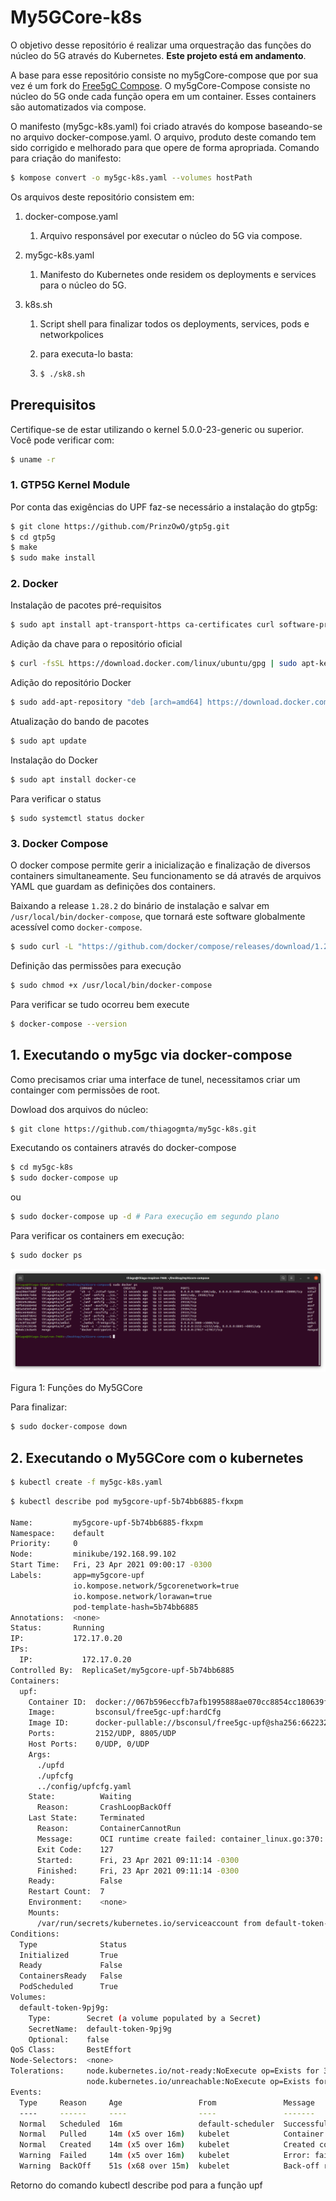 # My5GCore-k8s

O objetivo desse repositório é realizar uma orquestração das funções do núcleo do 5G através do Kubernetes. **Este projeto está em andamento**.

A base para esse repositório consiste no my5gCore-compose que por sua vez é um fork do [Free5gC Compose](https://github.com/free5gc/free5gc-compose). O my5gCore-Compose consiste no núcleo do 5G onde cada função opera em um container. Esses containers são automatizados via compose.

O manifesto (my5gc-k8s.yaml) foi criado através do kompose baseando-se no arquivo docker-compose.yaml. O arquivo, produto deste comando tem sido corrigido e melhorado para que opere de forma apropriada. Comando para criação do manifesto:

```bash
$ kompose convert -o my5gc-k8s.yaml --volumes hostPath
```

Os arquivos deste repositório consistem em:

1. docker-compose.yaml

   1. Arquivo responsável por executar o núcleo do 5G via compose.

2. my5gc-k8s.yaml

   1. Manifesto do Kubernetes onde residem os deployments e services para o núcleo do 5G.

3. k8s.sh

   1. Script shell para finalizar todos os deployments, services, pods e networkpolices

   2. para executa-lo basta:

   3. ```bash
      $ ./sk8.sh
      ```

## Prerequisitos

Certifique-se de estar utilizando o kernel 5.0.0-23-generic ou superior. Você pode verificar com:

```bash
$ uname -r
```

### 1. GTP5G Kernel Module

Por conta das exigências do UPF faz-se necessário a instalação do gtp5g:

```bash
$ git clone https://github.com/PrinzOwO/gtp5g.git
$ cd gtp5g
$ make
$ sudo make install
```

### 2. Docker

Instalação de pacotes pré-requisitos

```bash
$ sudo apt install apt-transport-https ca-certificates curl software-properties-common
```

Adição da chave para o repositório oficial

```bash
$ curl -fsSL https://download.docker.com/linux/ubuntu/gpg | sudo apt-key add -
```

Adição do repositório Docker

```bash
$ sudo add-apt-repository "deb [arch=amd64] https://download.docker.com/linux/ubuntu focal stable"
```

Atualização do bando de pacotes

```bash
$ sudo apt update
```

Instalação do Docker

```bash
$ sudo apt install docker-ce
```

Para verificar o status

```
$ sudo systemctl status docker
```

### 3. Docker Compose

O docker compose permite gerir a inicialização e finalização de diversos containers simultaneamente. Seu funcionamento se dá através de arquivos YAML que guardam as definições dos containers.

Baixando a release `1.28.2` do binário de instalação e salvar em `/usr/local/bin/docker-compose`, que tornará este software globalmente acessível como `docker-compose`.

```bash
$ sudo curl -L "https://github.com/docker/compose/releases/download/1.28.2/docker-compose-$(uname -s)-$(uname -m)" -o /usr/local/bin/docker-compose
```

Definição das permissões para execução

```bash
$ sudo chmod +x /usr/local/bin/docker-compose
```

Para verificar se tudo ocorreu bem execute

```bash
$ docker-compose --version
```

## 1. Executando o my5gc via docker-compose

Como precisamos criar uma interface de tunel, necessitamos criar um containger com permissões de root.

Dowload dos arquivos do núcleo:

```bash
$ git clone https://github.com/thiagogmta/my5gc-k8s.git
```

Executando os containers através do docker-compose

```bash
$ cd my5gc-k8s
$ sudo docker-compose up 
```

ou

```bash
$ sudo docker-compose up -d # Para execução em segundo plano
```

Para verificar os containers em execução:

```bash
$ sudo docker ps
```

![my5gcore-compose](img/docker-ps.png)

Figura 1: Funções do My5GCore

Para finalizar:

```bash
$ sudo docker-compose down
```

## 2. Executando o My5GCore com o kubernetes

```bash
$ kubectl create -f my5gc-k8s.yaml
```





```bash
$ kubectl describe pod my5gcore-upf-5b74bb6885-fkxpm

Name:         my5gcore-upf-5b74bb6885-fkxpm
Namespace:    default
Priority:     0
Node:         minikube/192.168.99.102
Start Time:   Fri, 23 Apr 2021 09:00:17 -0300
Labels:       app=my5gcore-upf
              io.kompose.network/5gcorenetwork=true
              io.kompose.network/lorawan=true
              pod-template-hash=5b74bb6885
Annotations:  <none>
Status:       Running
IP:           172.17.0.20
IPs:
  IP:           172.17.0.20
Controlled By:  ReplicaSet/my5gcore-upf-5b74bb6885
Containers:
  upf:
    Container ID:  docker://067b596eccfb7afb1995888ae070cc8854cc180639fd317eef7159ffa143fa21
    Image:         bsconsul/free5gc-upf:hardCfg
    Image ID:      docker-pullable://bsconsul/free5gc-upf@sha256:662232a5a001b1f47a04c1da984bb8e543e1c2f6cc8aa91588bf6e947ed7b73c
    Ports:         2152/UDP, 8805/UDP
    Host Ports:    0/UDP, 0/UDP
    Args:
      ./upfd
      ./upfcfg
      ../config/upfcfg.yaml
    State:          Waiting
      Reason:       CrashLoopBackOff
    Last State:     Terminated
      Reason:       ContainerCannotRun
      Message:      OCI runtime create failed: container_linux.go:370: starting container process caused: exec: "./upfd": stat ./upfd: no such file or directory: unknown
      Exit Code:    127
      Started:      Fri, 23 Apr 2021 09:11:14 -0300
      Finished:     Fri, 23 Apr 2021 09:11:14 -0300
    Ready:          False
    Restart Count:  7
    Environment:    <none>
    Mounts:
      /var/run/secrets/kubernetes.io/serviceaccount from default-token-9pj9g (ro)
Conditions:
  Type              Status
  Initialized       True 
  Ready             False 
  ContainersReady   False 
  PodScheduled      True 
Volumes:
  default-token-9pj9g:
    Type:        Secret (a volume populated by a Secret)
    SecretName:  default-token-9pj9g
    Optional:    false
QoS Class:       BestEffort
Node-Selectors:  <none>
Tolerations:     node.kubernetes.io/not-ready:NoExecute op=Exists for 300s
                 node.kubernetes.io/unreachable:NoExecute op=Exists for 300s
Events:
  Type     Reason     Age                 From               Message
  ----     ------     ----                ----               -------
  Normal   Scheduled  16m                 default-scheduler  Successfully assigned default/my5gcore-upf-5b74bb6885-fkxpm to minikube
  Normal   Pulled     14m (x5 over 16m)   kubelet            Container image "bsconsul/free5gc-upf:hardCfg" already present on machine
  Normal   Created    14m (x5 over 16m)   kubelet            Created container upf
  Warning  Failed     14m (x5 over 16m)   kubelet            Error: failed to start container "upf": Error response from daemon: OCI runtime create failed: container_linux.go:370: starting container process caused: exec: "./upfd": stat ./upfd: no such file or directory: unknown
  Warning  BackOff    51s (x68 over 15m)  kubelet            Back-off restarting failed container
```

Retorno do comando kubectl describe pod para a função upf